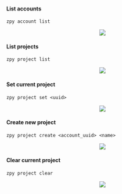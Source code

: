 #### List accounts

```zpy account list```

<p align="center">
<img src="https://github.com/ZumoLabs/zpy/raw/main/docs/cli/gif/accountlist.svg?raw=true"/>
</p>

#### List projects

```zpy project list```

<p align="center">
<img src="https://github.com/ZumoLabs/zpy/raw/main/docs/cli/gif/projectlist.svg?raw=true"/>
</p>

#### Set current project

```zpy project set <uuid>```

<p align="center">
<img src="https://github.com/ZumoLabs/zpy/raw/main/docs/cli/gif/projectset.svg?raw=true"/>
</p>

#### Create new project

```zpy project create <account_uuid> <name>```

<p align="center">
<img src="https://github.com/ZumoLabs/zpy/raw/main/docs/cli/gif/projectcreate.svg?raw=true"/>
</p>

#### Clear current project

```zpy project clear```

<p align="center">
<img src="https://github.com/ZumoLabs/zpy/raw/main/docs/cli/gif/projectclear.svg?raw=true"/>
</p>
